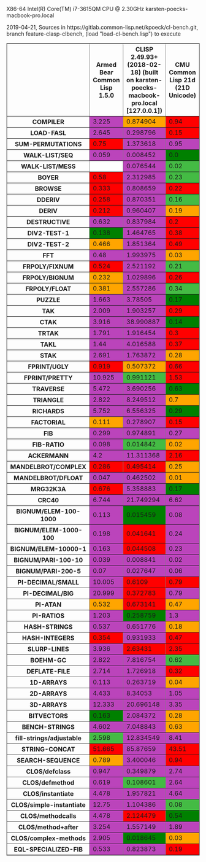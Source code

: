 <p>X86-64 Intel(R) Core(TM) i7-3615QM CPU @ 2.30GHz karsten-poecks-macbook-pro.local</p><p>2019-04-21, Sources in https://gitlab.common-lisp.net/kpoeck/cl-bench.git, branch feature-clasp-clbench, (load "load-cl-bench.lisp") to execute</p>
<table border='1'><tr><td style='max-width: 100px;'></td><th>Armed Bear Common Lisp 1.5.0</th><th>CLISP 2.49.93+ (2018-02-18) (built on karsten-poecks-macbook-pro.local [127.0.0.1])</th><th>CMU Common Lisp 21d (21D Unicode)</th><th>Clozure Common Lisp Version 1.12-dev (v1.12-dev.3-24-g1fd2a4b4) DarwinX8664</th><th>ECL 16.1.3 git</th><th>International Allegro CL Free Express Edition 10.1 [32-bit Mac OS X (Intel)] (Oct 13, 2018 18:01)</th><th>LispWorks Personal Edition 6.1.1</th><th>SBCL 1.5.1</th><th>clasp cclasp-boehm-0.4.2-286-gd00c3099c</th><th>clasp cclasp-boehm-0.4.2-730-g7a7eb60c6-Karsten</th><th>clasp cclasp-boehm-0.4.2-763-g82854523f-cst</th></tr><tr><th>COMPILER</th><td style='background-color: #b4b;'>3.225</td><td style='background-color: ORANGE;'>0.874904</td><td style='background-color: RED;'>0.94</td><td style='background-color: ORANGE;'>0.788541</td><td style='background-color: RED;'>1.062</td><td style='background-color: #4b4;'>0.57</td><td style='background-color: GREEN;'>0.453</td><td style='background-color: #4b4;'>0.717</td><td style='background-color: #b4b;'>142.43242</td><td style='background-color: #b4b;'>52.159725</td><td style='background-color: #b4b;'>615.39453</td></tr><tr><th>LOAD-FASL</th><td style='background-color: #b4b;'>2.645</td><td style='background-color: #b4b;'>0.298796</td><td style='background-color: RED;'>0.15</td><td style='background-color: ORANGE;'>0.120582</td><td style='background-color: ORANGE;'>0.13</td><td style='background-color: ORANGE;'>0.11</td><td style='background-color: ORANGE;'>0.106</td><td style='background-color: GREEN;'>0.065</td><td style='background-color: #b4b;'>0.5924833</td><td style='background-color: #b4b;'>0.9548854</td><td style='background-color: #b4b;'>1.1087893</td></tr><tr><th>SUM-PERMUTATIONS</th><td style='background-color: RED;'>0.75</td><td style='background-color: #b4b;'>1.373618</td><td style='background-color: #b4b;'>0.95</td><td style='background-color: #b4b;'>1.503233</td><td style='background-color: RED;'>0.687</td><td style='background-color: RED;'>0.74</td><td style='background-color: #fff;'></td><td style='background-color: GREEN;'>0.205</td><td style='background-color: #b4b;'>1.8173225</td><td style='background-color: #b4b;'>1.9048206</td><td style='background-color: #b4b;'>1.9337608</td></tr><tr><th>WALK-LIST/SEQ</th><td style='background-color: #b4b;'>0.059</td><td style='background-color: #b4b;'>0.008452</td><td style='background-color: GREEN;'>0.0</td><td style='background-color: #b4b;'>0.00707</td><td style='background-color: #b4b;'>0.008</td><td style='background-color: #fff;'></td><td style='background-color: #fff;'></td><td style='background-color: #b4b;'>0.007</td><td style='background-color: #b4b;'>0.14636649</td><td style='background-color: #b4b;'>0.19736</td><td style='background-color: #b4b;'>0.13334718</td></tr><tr><th>WALK-LIST/MESS</th><td style='background-color: #fff;'></td><td style='background-color: #b4b;'>0.076544</td><td style='background-color: #4b4;'>0.02</td><td style='background-color: GREEN;'>0.014758</td><td style='background-color: RED;'>0.045</td><td style='background-color: #fff;'></td><td style='background-color: #fff;'></td><td style='background-color: GREEN;'>0.014</td><td style='background-color: #fff;'></td><td style='background-color: #fff;'></td><td style='background-color: #fff;'></td></tr><tr><th>BOYER</th><td style='background-color: RED;'>0.58</td><td style='background-color: #b4b;'>2.312985</td><td style='background-color: #4b4;'>0.23</td><td style='background-color: #b4b;'>0.843543</td><td style='background-color: RED;'>0.656</td><td style='background-color: ORANGE;'>0.33</td><td style='background-color: RED;'>0.476</td><td style='background-color: GREEN;'>0.174</td><td style='background-color: #b4b;'>1.170548</td><td style='background-color: #b4b;'>1.194316</td><td style='background-color: #b4b;'>0.8910924</td></tr><tr><th>BROWSE</th><td style='background-color: RED;'>0.333</td><td style='background-color: #b4b;'>0.808659</td><td style='background-color: RED;'>0.22</td><td style='background-color: RED;'>0.299935</td><td style='background-color: RED;'>0.262</td><td style='background-color: #4b4;'>0.17</td><td style='background-color: #4b4;'>0.152</td><td style='background-color: GREEN;'>0.108</td><td style='background-color: #b4b;'>0.61106235</td><td style='background-color: #b4b;'>0.5585946</td><td style='background-color: #b4b;'>0.5362925</td></tr><tr><th>DDERIV</th><td style='background-color: RED;'>0.258</td><td style='background-color: #b4b;'>0.870351</td><td style='background-color: #4b4;'>0.16</td><td style='background-color: RED;'>0.23657</td><td style='background-color: #b4b;'>0.612</td><td style='background-color: #4b4;'>0.17</td><td style='background-color: ORANGE;'>0.195</td><td style='background-color: GREEN;'>0.108</td><td style='background-color: #b4b;'>1.0287727</td><td style='background-color: #b4b;'>1.0282573</td><td style='background-color: #b4b;'>0.86061347</td></tr><tr><th>DERIV</th><td style='background-color: RED;'>0.212</td><td style='background-color: #b4b;'>0.960407</td><td style='background-color: ORANGE;'>0.19</td><td style='background-color: RED;'>0.248583</td><td style='background-color: #b4b;'>0.603</td><td style='background-color: ORANGE;'>0.17</td><td style='background-color: ORANGE;'>0.177</td><td style='background-color: GREEN;'>0.105</td><td style='background-color: #b4b;'>1.0983595</td><td style='background-color: #b4b;'>1.2484797</td><td style='background-color: #b4b;'>0.99299085</td></tr><tr><th>DESTRUCTIVE</th><td style='background-color: #b4b;'>0.632</td><td style='background-color: #b4b;'>0.837984</td><td style='background-color: RED;'>0.2</td><td style='background-color: RED;'>0.217233</td><td style='background-color: RED;'>0.369</td><td style='background-color: RED;'>0.2</td><td style='background-color: ORANGE;'>0.164</td><td style='background-color: GREEN;'>0.094</td><td style='background-color: #b4b;'>0.47262532</td><td style='background-color: #b4b;'>0.4579798</td><td style='background-color: #b4b;'>0.47013366</td></tr><tr><th>DIV2-TEST-1</th><td style='background-color: GREEN;'>0.138</td><td style='background-color: #b4b;'>1.464765</td><td style='background-color: RED;'>0.38</td><td style='background-color: RED;'>0.399779</td><td style='background-color: #b4b;'>0.791</td><td style='background-color: ORANGE;'>0.23</td><td style='background-color: RED;'>0.344</td><td style='background-color: GREEN;'>0.162</td><td style='background-color: #b4b;'>1.8667852</td><td style='background-color: #b4b;'>1.8498591</td><td style='background-color: #b4b;'>2.346971</td></tr><tr><th>DIV2-TEST-2</th><td style='background-color: ORANGE;'>0.466</td><td style='background-color: #b4b;'>1.851364</td><td style='background-color: RED;'>0.49</td><td style='background-color: RED;'>0.517143</td><td style='background-color: #b4b;'>1.151</td><td style='background-color: ORANGE;'>0.43</td><td style='background-color: #4b4;'>0.367</td><td style='background-color: GREEN;'>0.233</td><td style='background-color: #b4b;'>2.0195248</td><td style='background-color: #b4b;'>2.1773663</td><td style='background-color: #b4b;'>2.3665838</td></tr><tr><th>FFT</th><td style='background-color: #b4b;'>0.48</td><td style='background-color: #b4b;'>1.993975</td><td style='background-color: ORANGE;'>0.03</td><td style='background-color: RED;'>0.051183</td><td style='background-color: #b4b;'>0.37</td><td style='background-color: #b4b;'>0.57</td><td style='background-color: #b4b;'>0.542</td><td style='background-color: GREEN;'>0.018</td><td style='background-color: #b4b;'>0.86253566</td><td style='background-color: #b4b;'>0.8427046</td><td style='background-color: #b4b;'>0.80816174</td></tr><tr><th>FRPOLY/FIXNUM</th><td style='background-color: RED;'>0.524</td><td style='background-color: #b4b;'>2.521192</td><td style='background-color: #4b4;'>0.21</td><td style='background-color: RED;'>0.295667</td><td style='background-color: #b4b;'>0.609</td><td style='background-color: ORANGE;'>0.24</td><td style='background-color: ORANGE;'>0.239</td><td style='background-color: GREEN;'>0.135</td><td style='background-color: #b4b;'>3.5303943</td><td style='background-color: #b4b;'>3.3530614</td><td style='background-color: #b4b;'>3.120288</td></tr><tr><th>FRPOLY/BIGNUM</th><td style='background-color: ORANGE;'>0.232</td><td style='background-color: #b4b;'>1.029896</td><td style='background-color: RED;'>0.26</td><td style='background-color: #b4b;'>0.511945</td><td style='background-color: RED;'>0.276</td><td style='background-color: ORANGE;'>0.24</td><td style='background-color: RED;'>0.333</td><td style='background-color: GREEN;'>0.122</td><td style='background-color: #b4b;'>1.7658702</td><td style='background-color: #b4b;'>1.8951273</td><td style='background-color: #b4b;'>1.6423857</td></tr><tr><th>FRPOLY/FLOAT</th><td style='background-color: ORANGE;'>0.381</td><td style='background-color: #b4b;'>2.557286</td><td style='background-color: #4b4;'>0.34</td><td style='background-color: RED;'>0.474748</td><td style='background-color: RED;'>0.683</td><td style='background-color: #4b4;'>0.33</td><td style='background-color: #4b4;'>0.353</td><td style='background-color: GREEN;'>0.222</td><td style='background-color: #b4b;'>2.235944</td><td style='background-color: #b4b;'>2.0019708</td><td style='background-color: #b4b;'>1.9800159</td></tr><tr><th>PUZZLE</th><td style='background-color: #b4b;'>1.663</td><td style='background-color: #b4b;'>3.78505</td><td style='background-color: GREEN;'>0.17</td><td style='background-color: RED;'>0.47533</td><td style='background-color: #b4b;'>1.837</td><td style='background-color: #b4b;'>1.58</td><td style='background-color: #b4b;'>0.916</td><td style='background-color: GREEN;'>0.148</td><td style='background-color: #b4b;'>1.9701211</td><td style='background-color: #b4b;'>2.0550618</td><td style='background-color: #b4b;'>1.8598973</td></tr><tr><th>TAK</th><td style='background-color: #b4b;'>2.009</td><td style='background-color: #b4b;'>1.903257</td><td style='background-color: RED;'>0.29</td><td style='background-color: GREEN;'>0.089855</td><td style='background-color: #b4b;'>0.865</td><td style='background-color: RED;'>0.18</td><td style='background-color: #4b4;'>0.121</td><td style='background-color: #4b4;'>0.129</td><td style='background-color: #b4b;'>0.41508597</td><td style='background-color: #b4b;'>0.4520198</td><td style='background-color: #b4b;'>0.40266764</td></tr><tr><th>CTAK</th><td style='background-color: #b4b;'>3.916</td><td style='background-color: #b4b;'>38.990887</td><td style='background-color: GREEN;'>0.14</td><td style='background-color: RED;'>0.339803</td><td style='background-color: #b4b;'>1.33</td><td style='background-color: RED;'>0.38</td><td style='background-color: GREEN;'>0.14</td><td style='background-color: #4b4;'>0.189</td><td style='background-color: #b4b;'>41.560154</td><td style='background-color: #b4b;'>42.29631</td><td style='background-color: #b4b;'>46.005222</td></tr><tr><th>TRTAK</th><td style='background-color: #b4b;'>1.791</td><td style='background-color: #b4b;'>1.916454</td><td style='background-color: RED;'>0.3</td><td style='background-color: GREEN;'>0.08606</td><td style='background-color: #b4b;'>0.834</td><td style='background-color: RED;'>0.18</td><td style='background-color: #4b4;'>0.118</td><td style='background-color: #4b4;'>0.124</td><td style='background-color: #b4b;'>0.37228954</td><td style='background-color: #b4b;'>0.40892142</td><td style='background-color: #b4b;'>0.40651748</td></tr><tr><th>TAKL</th><td style='background-color: #b4b;'>1.44</td><td style='background-color: #b4b;'>4.016588</td><td style='background-color: RED;'>0.37</td><td style='background-color: ORANGE;'>0.26002</td><td style='background-color: #b4b;'>0.671</td><td style='background-color: RED;'>0.54</td><td style='background-color: GREEN;'>0.151</td><td style='background-color: RED;'>0.325</td><td style='background-color: #b4b;'>0.9809983</td><td style='background-color: #b4b;'>0.9852403</td><td style='background-color: #b4b;'>0.92512935</td></tr><tr><th>STAK</th><td style='background-color: #b4b;'>2.691</td><td style='background-color: #b4b;'>1.763872</td><td style='background-color: ORANGE;'>0.28</td><td style='background-color: RED;'>0.560773</td><td style='background-color: #b4b;'>1.454</td><td style='background-color: #b4b;'>0.71</td><td style='background-color: #4b4;'>0.251</td><td style='background-color: GREEN;'>0.162</td><td style='background-color: #b4b;'>9.486032</td><td style='background-color: #b4b;'>10.781035</td><td style='background-color: #b4b;'>15.750521</td></tr><tr><th>FPRINT/UGLY</th><td style='background-color: RED;'>0.919</td><td style='background-color: ORANGE;'>0.507372</td><td style='background-color: RED;'>0.66</td><td style='background-color: #b4b;'>1.737169</td><td style='background-color: RED;'>0.879</td><td style='background-color: GREEN;'>0.29</td><td style='background-color: RED;'>0.93</td><td style='background-color: ORANGE;'>0.466</td><td style='background-color: #b4b;'>3.1458044</td><td style='background-color: #b4b;'>3.3288193</td><td style='background-color: #b4b;'>3.3840122</td></tr><tr><th>FPRINT/PRETTY</th><td style='background-color: #b4b;'>10.925</td><td style='background-color: #4b4;'>0.991121</td><td style='background-color: RED;'>1.53</td><td style='background-color: RED;'>2.044034</td><td style='background-color: #b4b;'>7.832</td><td style='background-color: GREEN;'>0.75</td><td style='background-color: RED;'>2.617</td><td style='background-color: GREEN;'>0.734</td><td style='background-color: #b4b;'>16.192335</td><td style='background-color: #b4b;'>32.196457</td><td style='background-color: #b4b;'>13.352034</td></tr><tr><th>TRAVERSE</th><td style='background-color: #b4b;'>5.472</td><td style='background-color: #b4b;'>3.690256</td><td style='background-color: GREEN;'>0.63</td><td style='background-color: #4b4;'>0.73981</td><td style='background-color: RED;'>1.846</td><td style='background-color: ORANGE;'>0.97</td><td style='background-color: GREEN;'>0.634</td><td style='background-color: GREEN;'>0.534</td><td style='background-color: #b4b;'>4.6480775</td><td style='background-color: #b4b;'>4.297785</td><td style='background-color: #b4b;'>4.3696566</td></tr><tr><th>TRIANGLE</th><td style='background-color: #b4b;'>2.822</td><td style='background-color: #b4b;'>8.249512</td><td style='background-color: ORANGE;'>0.7</td><td style='background-color: #4b4;'>0.558598</td><td style='background-color: #b4b;'>1.645</td><td style='background-color: RED;'>1.25</td><td style='background-color: RED;'>0.874</td><td style='background-color: GREEN;'>0.384</td><td style='background-color: #b4b;'>2.5290587</td><td style='background-color: #b4b;'>2.6344512</td><td style='background-color: #b4b;'>2.5403159</td></tr><tr><th>RICHARDS</th><td style='background-color: #b4b;'>5.752</td><td style='background-color: #b4b;'>6.556325</td><td style='background-color: GREEN;'>0.29</td><td style='background-color: RED;'>0.817112</td><td style='background-color: #b4b;'>3.837</td><td style='background-color: #b4b;'>1.65</td><td style='background-color: RED;'>1.066</td><td style='background-color: GREEN;'>0.31</td><td style='background-color: #b4b;'>7.4862742</td><td style='background-color: #b4b;'>7.1834154</td><td style='background-color: #b4b;'>7.3219476</td></tr><tr><th>FACTORIAL</th><td style='background-color: ORANGE;'>0.111</td><td style='background-color: #b4b;'>0.278907</td><td style='background-color: RED;'>0.15</td><td style='background-color: ORANGE;'>0.112928</td><td style='background-color: RED;'>0.156</td><td style='background-color: RED;'>0.2</td><td style='background-color: RED;'>0.167</td><td style='background-color: GREEN;'>0.069</td><td style='background-color: #b4b;'>0.59932274</td><td style='background-color: #b4b;'>0.6164941</td><td style='background-color: #b4b;'>0.61456776</td></tr><tr><th>FIB</th><td style='background-color: #b4b;'>0.299</td><td style='background-color: #b4b;'>0.974891</td><td style='background-color: #b4b;'>0.27</td><td style='background-color: GREEN;'>0.043175</td><td style='background-color: #b4b;'>0.37</td><td style='background-color: ORANGE;'>0.08</td><td style='background-color: #4b4;'>0.06</td><td style='background-color: RED;'>0.095</td><td style='background-color: RED;'>0.16154647</td><td style='background-color: RED;'>0.1548945</td><td style='background-color: RED;'>0.15131012</td></tr><tr><th>FIB-RATIO</th><td style='background-color: #b4b;'>0.098</td><td style='background-color: #4b4;'>0.014842</td><td style='background-color: ORANGE;'>0.02</td><td style='background-color: RED;'>0.026343</td><td style='background-color: RED;'>0.031</td><td style='background-color: GREEN;'>0.01</td><td style='background-color: RED;'>0.038</td><td style='background-color: ORANGE;'>0.017</td><td style='background-color: #b4b;'>0.37496424</td><td style='background-color: #b4b;'>0.39747602</td><td style='background-color: #b4b;'>0.3867936</td></tr><tr><th>ACKERMANN</th><td style='background-color: #b4b;'>4.2</td><td style='background-color: #b4b;'>11.311368</td><td style='background-color: RED;'>2.16</td><td style='background-color: GREEN;'>0.599487</td><td style='background-color: #b4b;'>3.912</td><td style='background-color: ORANGE;'>1.02</td><td style='background-color: GREEN;'>0.644</td><td style='background-color: RED;'>1.876</td><td style='background-color: #b4b;'>6.3605165</td><td style='background-color: #b4b;'>6.136634</td><td style='background-color: #b4b;'>6.2701387</td></tr><tr><th>MANDELBROT/COMPLEX</th><td style='background-color: RED;'>0.286</td><td style='background-color: RED;'>0.495414</td><td style='background-color: ORANGE;'>0.25</td><td style='background-color: ORANGE;'>0.268815</td><td style='background-color: RED;'>0.401</td><td style='background-color: #4b4;'>0.18</td><td style='background-color: RED;'>0.539</td><td style='background-color: GREEN;'>0.139</td><td style='background-color: #b4b;'>0.92616564</td><td style='background-color: #b4b;'>1.2278304</td><td style='background-color: #b4b;'>1.3425834</td></tr><tr><th>MANDELBROT/DFLOAT</th><td style='background-color: #b4b;'>0.047</td><td style='background-color: #b4b;'>0.462502</td><td style='background-color: ORANGE;'>0.01</td><td style='background-color: #b4b;'>0.025698</td><td style='background-color: #b4b;'>0.416</td><td style='background-color: #b4b;'>0.13</td><td style='background-color: #b4b;'>0.12</td><td style='background-color: GREEN;'>0.006</td><td style='background-color: #b4b;'>0.76224464</td><td style='background-color: #b4b;'>0.866097</td><td style='background-color: #b4b;'>0.61552227</td></tr><tr><th>MRG32K3A</th><td style='background-color: RED;'>0.676</td><td style='background-color: #b4b;'>5.358883</td><td style='background-color: GREEN;'>0.17</td><td style='background-color: #b4b;'>4.027674</td><td style='background-color: #b4b;'>1.396</td><td style='background-color: ORANGE;'>0.32</td><td style='background-color: #b4b;'>2.564</td><td style='background-color: RED;'>0.37</td><td style='background-color: #b4b;'>2.7877505</td><td style='background-color: #b4b;'>3.1107056</td><td style='background-color: #b4b;'>3.6975353</td></tr><tr><th>CRC40</th><td style='background-color: #b4b;'>6.744</td><td style='background-color: #b4b;'>21.749294</td><td style='background-color: #b4b;'>6.62</td><td style='background-color: #b4b;'>1.082916</td><td style='background-color: #b4b;'>3.38</td><td style='background-color: #b4b;'>7.44</td><td style='background-color: #b4b;'>15.971</td><td style='background-color: GREEN;'>0.259</td><td style='background-color: #b4b;'>106.94641</td><td style='background-color: #b4b;'>108.50987</td><td style='background-color: #b4b;'>109.11159</td></tr><tr><th>BIGNUM/ELEM-100-1000</th><td style='background-color: #b4b;'>0.113</td><td style='background-color: GREEN;'>0.015459</td><td style='background-color: #b4b;'>0.08</td><td style='background-color: #b4b;'>0.529287</td><td style='background-color: GREEN;'>0.013</td><td style='background-color: #b4b;'>0.11</td><td style='background-color: #b4b;'>0.14</td><td style='background-color: RED;'>0.034</td><td style='background-color: #b4b;'>0.090225205</td><td style='background-color: #b4b;'>0.09585794</td><td style='background-color: #b4b;'>0.09611566</td></tr><tr><th>BIGNUM/ELEM-1000-100</th><td style='background-color: #b4b;'>0.198</td><td style='background-color: RED;'>0.041641</td><td style='background-color: #b4b;'>0.24</td><td style='background-color: #b4b;'>3.737673</td><td style='background-color: GREEN;'>0.016</td><td style='background-color: #b4b;'>0.49</td><td style='background-color: #b4b;'>0.328</td><td style='background-color: RED;'>0.054</td><td style='background-color: ORANGE;'>0.0309295</td><td style='background-color: ORANGE;'>0.028331004</td><td style='background-color: RED;'>0.033496074</td></tr><tr><th>BIGNUM/ELEM-10000-1</th><td style='background-color: #b4b;'>0.163</td><td style='background-color: RED;'>0.044508</td><td style='background-color: #b4b;'>0.23</td><td style='background-color: #b4b;'>3.812087</td><td style='background-color: GREEN;'>0.019</td><td style='background-color: #b4b;'>0.65</td><td style='background-color: #b4b;'>0.351</td><td style='background-color: ORANGE;'>0.031</td><td style='background-color: GREEN;'>0.018329984</td><td style='background-color: GREEN;'>0.020934645</td><td style='background-color: GREEN;'>0.020400718</td></tr><tr><th>BIGNUM/PARI-100-10</th><td style='background-color: #b4b;'>0.039</td><td style='background-color: #b4b;'>0.008841</td><td style='background-color: #b4b;'>0.02</td><td style='background-color: #b4b;'>0.371113</td><td style='background-color: GREEN;'>0.002</td><td style='background-color: #b4b;'>0.02</td><td style='background-color: #b4b;'>0.016</td><td style='background-color: RED;'>0.008</td><td style='background-color: #b4b;'>0.014166382</td><td style='background-color: #b4b;'>0.016405415</td><td style='background-color: #b4b;'>0.024427572</td></tr><tr><th>BIGNUM/PARI-200-5</th><td style='background-color: #b4b;'>0.07</td><td style='background-color: #b4b;'>0.027647</td><td style='background-color: #b4b;'>0.06</td><td style='background-color: #b4b;'>10.204271</td><td style='background-color: GREEN;'>0.005</td><td style='background-color: #b4b;'>0.11</td><td style='background-color: #b4b;'>0.057</td><td style='background-color: #b4b;'>0.027</td><td style='background-color: #b4b;'>0.022719633</td><td style='background-color: #b4b;'>0.020552864</td><td style='background-color: #b4b;'>0.0201583</td></tr><tr><th>PI-DECIMAL/SMALL</th><td style='background-color: #b4b;'>10.005</td><td style='background-color: RED;'>0.6109</td><td style='background-color: RED;'>0.79</td><td style='background-color: #b4b;'>1.255928</td><td style='background-color: #b4b;'>1.115</td><td style='background-color: RED;'>0.72</td><td style='background-color: #b4b;'>5.003</td><td style='background-color: GREEN;'>0.266</td><td style='background-color: #b4b;'>1.8459798</td><td style='background-color: #b4b;'>1.8385155</td><td style='background-color: #b4b;'>1.9324768</td></tr><tr><th>PI-DECIMAL/BIG</th><td style='background-color: #b4b;'>20.999</td><td style='background-color: RED;'>0.372783</td><td style='background-color: #b4b;'>0.79</td><td style='background-color: #b4b;'>1.536433</td><td style='background-color: #b4b;'>0.806</td><td style='background-color: #b4b;'>0.67</td><td style='background-color: #b4b;'>6.328</td><td style='background-color: GREEN;'>0.121</td><td style='background-color: #fff;'></td><td style='background-color: #fff;'></td><td style='background-color: #fff;'></td></tr><tr><th>PI-ATAN</th><td style='background-color: ORANGE;'>0.532</td><td style='background-color: RED;'>0.673141</td><td style='background-color: ORANGE;'>0.47</td><td style='background-color: #b4b;'>1.381963</td><td style='background-color: GREEN;'>0.288</td><td style='background-color: RED;'>0.6</td><td style='background-color: RED;'>0.6</td><td style='background-color: #4b4;'>0.404</td><td style='background-color: #fff;'></td><td style='background-color: #fff;'></td><td style='background-color: #fff;'></td></tr><tr><th>PI-RATIOS</th><td style='background-color: #b4b;'>1.203</td><td style='background-color: GREEN;'>0.258759</td><td style='background-color: #b4b;'>1.3</td><td style='background-color: #b4b;'>3.747142</td><td style='background-color: #4b4;'>0.329</td><td style='background-color: #b4b;'>1.24</td><td style='background-color: #b4b;'>2.202</td><td style='background-color: RED;'>0.57</td><td style='background-color: #b4b;'>1.0643226</td><td style='background-color: #b4b;'>1.1025903</td><td style='background-color: #b4b;'>1.2373046</td></tr><tr><th>HASH-STRINGS</th><td style='background-color: #b4b;'>0.537</td><td style='background-color: #b4b;'>0.651776</td><td style='background-color: ORANGE;'>0.18</td><td style='background-color: #b4b;'>2.689688</td><td style='background-color: RED;'>0.405</td><td style='background-color: ORANGE;'>0.19</td><td style='background-color: RED;'>0.217</td><td style='background-color: GREEN;'>0.104</td><td style='background-color: #b4b;'>0.70678306</td><td style='background-color: #b4b;'>0.7499716</td><td style='background-color: #b4b;'>0.53354937</td></tr><tr><th>HASH-INTEGERS</th><td style='background-color: RED;'>0.354</td><td style='background-color: #b4b;'>0.931933</td><td style='background-color: RED;'>0.47</td><td style='background-color: #b4b;'>1.210709</td><td style='background-color: #b4b;'>0.583</td><td style='background-color: #4b4;'>0.18</td><td style='background-color: GREEN;'>0.16</td><td style='background-color: GREEN;'>0.137</td><td style='background-color: #b4b;'>0.9776046</td><td style='background-color: #b4b;'>0.8307582</td><td style='background-color: #b4b;'>0.7203673</td></tr><tr><th>SLURP-LINES</th><td style='background-color: #b4b;'>3.936</td><td style='background-color: RED;'>2.63431</td><td style='background-color: RED;'>2.35</td><td style='background-color: #b4b;'>10.775202</td><td style='background-color: #b4b;'>7.671</td><td style='background-color: #4b4;'>1.24</td><td style='background-color: ORANGE;'>1.576</td><td style='background-color: GREEN;'>0.967</td><td style='background-color: #b4b;'>54.43409</td><td style='background-color: #b4b;'>52.984577</td><td style='background-color: #b4b;'>53.876556</td></tr><tr><th>BOEHM-GC</th><td style='background-color: #b4b;'>2.822</td><td style='background-color: #b4b;'>7.816754</td><td style='background-color: #4b4;'>0.62</td><td style='background-color: #b4b;'>5.056856</td><td style='background-color: #b4b;'>3.716</td><td style='background-color: #4b4;'>0.69</td><td style='background-color: #fff;'></td><td style='background-color: GREEN;'>0.483</td><td style='background-color: #b4b;'>13.592039</td><td style='background-color: #b4b;'>19.846869</td><td style='background-color: #b4b;'>16.483454</td></tr><tr><th>DEFLATE-FILE</th><td style='background-color: #b4b;'>2.714</td><td style='background-color: #b4b;'>1.726918</td><td style='background-color: RED;'>0.32</td><td style='background-color: ORANGE;'>0.176389</td><td style='background-color: #b4b;'>0.909</td><td style='background-color: #b4b;'>0.45</td><td style='background-color: RED;'>0.235</td><td style='background-color: GREEN;'>0.092</td><td style='background-color: #b4b;'>5.862907</td><td style='background-color: #b4b;'>5.8778863</td><td style='background-color: #b4b;'>5.48491</td></tr><tr><th>1D-ARRAYS</th><td style='background-color: #b4b;'>0.113</td><td style='background-color: #b4b;'>0.263719</td><td style='background-color: ORANGE;'>0.04</td><td style='background-color: GREEN;'>0.021676</td><td style='background-color: RED;'>0.079</td><td style='background-color: RED;'>0.06</td><td style='background-color: #fff;'></td><td style='background-color: GREEN;'>0.025</td><td style='background-color: #b4b;'>0.16626297</td><td style='background-color: #b4b;'>0.17219166</td><td style='background-color: #b4b;'>0.17092922</td></tr><tr><th>2D-ARRAYS</th><td style='background-color: #b4b;'>4.433</td><td style='background-color: #b4b;'>8.34053</td><td style='background-color: #b4b;'>1.05</td><td style='background-color: RED;'>0.680365</td><td style='background-color: #b4b;'>1.271</td><td style='background-color: #b4b;'>3.85</td><td style='background-color: #fff;'></td><td style='background-color: GREEN;'>0.191</td><td style='background-color: #b4b;'>4.0051246</td><td style='background-color: #b4b;'>3.8713472</td><td style='background-color: #b4b;'>3.6875472</td></tr><tr><th>3D-ARRAYS</th><td style='background-color: #b4b;'>12.333</td><td style='background-color: #b4b;'>20.696148</td><td style='background-color: #b4b;'>3.35</td><td style='background-color: RED;'>1.382323</td><td style='background-color: #b4b;'>2.581</td><td style='background-color: #fff;'></td><td style='background-color: #fff;'></td><td style='background-color: GREEN;'>0.525</td><td style='background-color: #b4b;'>9.080159</td><td style='background-color: #b4b;'>8.463152</td><td style='background-color: #b4b;'>8.140577</td></tr><tr><th>BITVECTORS</th><td style='background-color: GREEN;'>0.163</td><td style='background-color: #b4b;'>2.084372</td><td style='background-color: ORANGE;'>0.28</td><td style='background-color: ORANGE;'>0.301485</td><td style='background-color: #b4b;'>1.753</td><td style='background-color: RED;'>0.5</td><td style='background-color: RED;'>0.392</td><td style='background-color: GREEN;'>0.173</td><td style='background-color: RED;'>0.5596014</td><td style='background-color: #b4b;'>0.6726374</td><td style='background-color: RED;'>0.6400521</td></tr><tr><th>BENCH-STRINGS</th><td style='background-color: #b4b;'>4.602</td><td style='background-color: #b4b;'>7.048843</td><td style='background-color: ORANGE;'>0.63</td><td style='background-color: RED;'>0.732349</td><td style='background-color: #b4b;'>2.054</td><td style='background-color: GREEN;'>0.41</td><td style='background-color: #fff;'></td><td style='background-color: RED;'>0.988</td><td style='background-color: GREEN;'>0.35499692</td><td style='background-color: GREEN;'>0.34136754</td><td style='background-color: GREEN;'>0.34300393</td></tr><tr><th>fill-strings/adjustable</th><td style='background-color: #4b4;'>2.598</td><td style='background-color: #b4b;'>12.834549</td><td style='background-color: #b4b;'>8.41</td><td style='background-color: #b4b;'>12.315748</td><td style='background-color: RED;'>3.81</td><td style='background-color: RED;'>5.52</td><td style='background-color: #fff;'></td><td style='background-color: GREEN;'>1.726</td><td style='background-color: #b4b;'>8.253195</td><td style='background-color: #b4b;'>7.70629</td><td style='background-color: #b4b;'>8.74471</td></tr><tr><th>STRING-CONCAT</th><td style='background-color: RED;'>51.665</td><td style='background-color: #b4b;'>85.87659</td><td style='background-color: RED;'>43.51</td><td style='background-color: GREEN;'>17.2205</td><td style='background-color: #4b4;'>25.144</td><td style='background-color: #fff;'></td><td style='background-color: #fff;'></td><td style='background-color: GREEN;'>16.035</td><td style='background-color: ORANGE;'>30.122068</td><td style='background-color: ORANGE;'>31.285746</td><td style='background-color: RED;'>37.579994</td></tr><tr><th>SEARCH-SEQUENCE</th><td style='background-color: ORANGE;'>0.789</td><td style='background-color: #b4b;'>3.400046</td><td style='background-color: RED;'>0.94</td><td style='background-color: RED;'>1.21055</td><td style='background-color: RED;'>1.225</td><td style='background-color: #4b4;'>0.7</td><td style='background-color: #fff;'></td><td style='background-color: GREEN;'>0.457</td><td style='background-color: #b4b;'>3.2587457</td><td style='background-color: #b4b;'>3.7876873</td><td style='background-color: #b4b;'>4.093394</td></tr><tr><th>CLOS/defclass</th><td style='background-color: #b4b;'>0.947</td><td style='background-color: #b4b;'>0.349879</td><td style='background-color: #b4b;'>2.74</td><td style='background-color: RED;'>0.209011</td><td style='background-color: #b4b;'>0.228</td><td style='background-color: GREEN;'>0.06</td><td style='background-color: GREEN;'>0.055</td><td style='background-color: RED;'>0.137</td><td style='background-color: #b4b;'>27.28361</td><td style='background-color: #b4b;'>6.24668</td><td style='background-color: #b4b;'>42.448483</td></tr><tr><th>CLOS/defmethod</th><td style='background-color: #b4b;'>0.619</td><td style='background-color: #4b4;'>0.108601</td><td style='background-color: #b4b;'>2.64</td><td style='background-color: #4b4;'>0.099967</td><td style='background-color: RED;'>0.181</td><td style='background-color: #4b4;'>0.12</td><td style='background-color: GREEN;'>0.076</td><td style='background-color: #b4b;'>0.738</td><td style='background-color: #b4b;'>8.444234</td><td style='background-color: #b4b;'>12.235006</td><td style='background-color: #b4b;'>319.7301</td></tr><tr><th>CLOS/instantiate</th><td style='background-color: #b4b;'>4.478</td><td style='background-color: #b4b;'>1.957821</td><td style='background-color: #b4b;'>4.64</td><td style='background-color: #b4b;'>2.012126</td><td style='background-color: #b4b;'>4.931</td><td style='background-color: RED;'>0.86</td><td style='background-color: ORANGE;'>0.655</td><td style='background-color: GREEN;'>0.383</td><td style='background-color: #b4b;'>16.319323</td><td style='background-color: #b4b;'>6.8785105</td><td style='background-color: #b4b;'>9.348019</td></tr><tr><th>CLOS/simple-instantiate</th><td style='background-color: #b4b;'>12.75</td><td style='background-color: #b4b;'>1.104386</td><td style='background-color: #4b4;'>0.08</td><td style='background-color: #b4b;'>3.725647</td><td style='background-color: #b4b;'>13.373</td><td style='background-color: GREEN;'>0.06</td><td style='background-color: #b4b;'>0.517</td><td style='background-color: GREEN;'>0.055</td><td style='background-color: #b4b;'>7.6012974</td><td style='background-color: #b4b;'>26.7636</td><td style='background-color: #b4b;'>6.1387854</td></tr><tr><th>CLOS/methodcalls</th><td style='background-color: #b4b;'>4.478</td><td style='background-color: RED;'>2.124479</td><td style='background-color: GREEN;'>0.54</td><td style='background-color: RED;'>1.46377</td><td style='background-color: RED;'>1.669</td><td style='background-color: #4b4;'>0.82</td><td style='background-color: ORANGE;'>0.964</td><td style='background-color: #b4b;'>2.532</td><td style='background-color: #b4b;'>7.6320252</td><td style='background-color: #b4b;'>8.440546</td><td style='background-color: #b4b;'>8.8920765</td></tr><tr><th>CLOS/method+after</th><td style='background-color: #b4b;'>3.254</td><td style='background-color: #b4b;'>1.557149</td><td style='background-color: #b4b;'>1.89</td><td style='background-color: RED;'>0.926661</td><td style='background-color: RED;'>1.485</td><td style='background-color: GREEN;'>0.46</td><td style='background-color: #4b4;'>0.518</td><td style='background-color: GREEN;'>0.376</td><td style='background-color: #b4b;'>55.51683</td><td style='background-color: #b4b;'>58.69456</td><td style='background-color: #b4b;'>161.57948</td></tr><tr><th>CLOS/complex-methods</th><td style='background-color: #b4b;'>2.905</td><td style='background-color: GREEN;'>0.018645</td><td style='background-color: ORANGE;'>0.03</td><td style='background-color: #b4b;'>0.511581</td><td style='background-color: #b4b;'>0.756</td><td style='background-color: #b4b;'>0.17</td><td style='background-color: #b4b;'>0.102</td><td style='background-color: #b4b;'>0.468</td><td style='background-color: #b4b;'>1.099038</td><td style='background-color: #b4b;'>1.3807269</td><td style='background-color: #b4b;'>1.1035732</td></tr><tr><th>EQL-SPECIALIZED-FIB</th><td style='background-color: #b4b;'>0.533</td><td style='background-color: #b4b;'>0.823873</td><td style='background-color: RED;'>0.19</td><td style='background-color: #b4b;'>0.359102</td><td style='background-color: #b4b;'>1.66</td><td style='background-color: ORANGE;'>0.15</td><td style='background-color: #b4b;'>0.366</td><td style='background-color: GREEN;'>0.086</td><td style='background-color: #b4b;'>34.857735</td><td style='background-color: #b4b;'>40.637608</td><td style='background-color: #b4b;'>34.772972</td></tr></table>